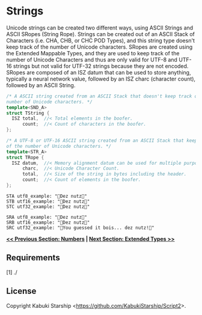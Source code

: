 # Strings

Unicode strings can be created two different ways, using ASCII Strings and ASCII SRopes (String Rope). Strings can be created out of an ASCII Stack of Characters (i.e. CHA, CHB, or CHC POD Types), and this string type doesn't keep track of the number of Unicode characters. SRopes are created using the Extended Mappable Types, and they are used to keep track of the number of Unicode Characters and thus are only valid for UTF-8 and UTF-16 strings but not valid for UTF-32 strings because they are not encoded. SRopes are composed of an ISZ datum that can be used to store anything, typically a neural network value, followed by an ISZ charc (character count), followed by an ASCII String.

```C++
/* A ASCII string created from an ASCII Stack that doesn't keep track of the 
number of Unicode characters. */
template<SND_A>
struct TString {
  ISZ total,  //< Total elements in the boofer.
      count;  //< Count of characters in the boofer.
};

/* A UTF-8 or UTF-16 ASCII string created from an ASCII Stack that keeps track 
of the number of Unicode characters. */
template<STR_A>
struct TRope {
  ISZ datum,  //< Memory alignment datum can be used for multiple purposes.
      charc,  //< Unicode Character Count.
      total,  //< Size of the string in bytes including the header.
      count;  //< Count of elements in the boofer.
};
```

```Script2
STA utf8_example: "🥜Dez nutz🥜"
STB utf16_example: "🥜Dez nutz🥜"
STC utf32_example: "🥜Dez nutz🥜"

SRA utf8_example: "🥜Dez nutz🥜"
SRB utf16_example: "🥜Dez nutz🥜"
SRC utf32_example: "🥜You guessed it bois... dez nutz!🥜"
```

**[<< Previous Section: Numbers](Numbers.md) | [Next Section: Extended Types >>](ExtendedTypes.md)**

## Requirements

[1] ./

## License

Copyright Kabuki Starship <<https://github.com/KabukiStarship/Script2>>.

